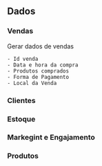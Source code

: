 ## Dados 
### Vendas 
Gerar dados de vendas 

    - Id venda
    - Data e hora da compra
    - Produtos comprados
    - Forma de Pagamento
    - Local da Venda
    
### Clientes
### Estoque
### Markegint e Engajamento 
### Produtos 

## 